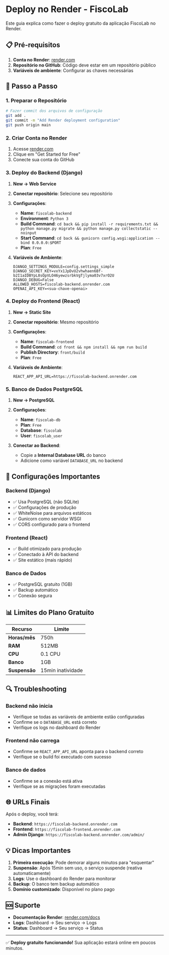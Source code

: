 # Deploy no Render - FiscoLab

Este guia explica como fazer o deploy gratuito da aplicação FiscoLab no Render.

## 📋 Pré-requisitos

1. **Conta no Render**: [render.com](https://render.com)
2. **Repositório no GitHub**: Código deve estar em um repositório público
3. **Variáveis de ambiente**: Configurar as chaves necessárias

## 🚀 Passo a Passo

### 1. Preparar o Repositório

```bash
# Fazer commit dos arquivos de configuração
git add .
git commit -m "Add Render deployment configuration"
git push origin main
```

### 2. Criar Conta no Render

1. Acesse [render.com](https://render.com)
2. Clique em "Get Started for Free"
3. Conecte sua conta do GitHub

### 3. Deploy do Backend (Django)

1. **New → Web Service**
2. **Conectar repositório**: Selecione seu repositório
3. **Configurações**:
   - **Name**: `fiscolab-backend`
   - **Environment**: `Python 3`
   - **Build Command**: `cd back && pip install -r requirements.txt && python manage.py migrate && python manage.py collectstatic --noinput`
   - **Start Command**: `cd back && gunicorn config.wsgi:application --bind 0.0.0.0:$PORT`
   - **Plan**: `Free`

4. **Variáveis de Ambiente**:
   ```
   DJANGO_SETTINGS_MODULE=config.settings_simple
   DJANGO_SECRET_KEY=vxYx1JpDvU2vhwhaen6Bf-b2I1aIDBYpL8sOpVLO46yewzsrbkVgTjlyma03v7xrO2U
   DJANGO_DEBUG=False
   ALLOWED_HOSTS=fiscolab-backend.onrender.com
   OPENAI_API_KEY=<sua-chave-openai>
   ```

### 4. Deploy do Frontend (React)

1. **New → Static Site**
2. **Conectar repositório**: Mesmo repositório
3. **Configurações**:
   - **Name**: `fiscolab-frontend`
   - **Build Command**: `cd front && npm install && npm run build`
   - **Publish Directory**: `front/build`
   - **Plan**: `Free`

4. **Variáveis de Ambiente**:
   ```
   REACT_APP_API_URL=https://fiscolab-backend.onrender.com
   ```

### 5. Banco de Dados PostgreSQL

1. **New → PostgreSQL**
2. **Configurações**:
   - **Name**: `fiscolab-db`
   - **Plan**: `Free`
   - **Database**: `fiscolab`
   - **User**: `fiscolab_user`

3. **Conectar ao Backend**:
   - Copie a **Internal Database URL** do banco
   - Adicione como variável `DATABASE_URL` no backend

## 🔧 Configurações Importantes

### Backend (Django)
- ✅ Usa PostgreSQL (não SQLite)
- ✅ Configurações de produção
- ✅ WhiteNoise para arquivos estáticos
- ✅ Gunicorn como servidor WSGI
- ✅ CORS configurado para o frontend

### Frontend (React)
- ✅ Build otimizado para produção
- ✅ Conectado à API do backend
- ✅ Site estático (mais rápido)

### Banco de Dados
- ✅ PostgreSQL gratuito (1GB)
- ✅ Backup automático
- ✅ Conexão segura

## 📊 Limites do Plano Gratuito

| Recurso | Limite |
|---------|--------|
| **Horas/mês** | 750h |
| **RAM** | 512MB |
| **CPU** | 0.1 CPU |
| **Banco** | 1GB |
| **Suspensão** | 15min inatividade |

## 🔍 Troubleshooting

### Backend não inicia
- Verifique se todas as variáveis de ambiente estão configuradas
- Confirme se o `DATABASE_URL` está correto
- Verifique os logs no dashboard do Render

### Frontend não carrega
- Confirme se `REACT_APP_API_URL` aponta para o backend correto
- Verifique se o build foi executado com sucesso

### Banco de dados
- Confirme se a conexão está ativa
- Verifique se as migrações foram executadas

## 🌐 URLs Finais

Após o deploy, você terá:
- **Backend**: `https://fiscolab-backend.onrender.com`
- **Frontend**: `https://fiscolab-frontend.onrender.com`
- **Admin Django**: `https://fiscolab-backend.onrender.com/admin/`

## 💡 Dicas Importantes

1. **Primeira execução**: Pode demorar alguns minutos para "esquentar"
2. **Suspensão**: Após 15min sem uso, o serviço suspende (reativa automaticamente)
3. **Logs**: Use o dashboard do Render para monitorar
4. **Backup**: O banco tem backup automático
5. **Domínio customizado**: Disponível no plano pago

## 🆘 Suporte

- **Documentação Render**: [render.com/docs](https://render.com/docs)
- **Logs**: Dashboard → Seu serviço → Logs
- **Status**: Dashboard → Seu serviço → Status

---

✅ **Deploy gratuito funcionando!** Sua aplicação estará online em poucos minutos.
